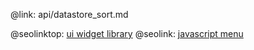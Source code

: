 @link: api/datastore_sort.md

@seolinktop: [ui widget library](https://webix.com)
@seolink: [javascript menu](https://webix.com/widget/menu/)